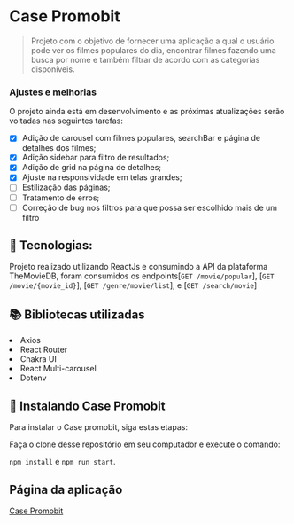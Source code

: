 # Case Promobit

> Projeto com o objetivo de fornecer uma aplicação a qual o usuário pode ver os filmes populares do dia, encontrar filmes fazendo uma busca por nome e também filtrar de acordo com as categorias disponíveis.

### Ajustes e melhorias

O projeto ainda está em desenvolvimento e as próximas atualizações serão voltadas nas seguintes tarefas:

- [x] Adição de carousel com filmes populares, searchBar e página de detalhes dos filmes;
- [x] Adição sidebar para filtro de resultados;
- [x] Adição de grid na página de detalhes;
- [x] Ajuste na responsividade em telas grandes;
- [ ] Estilização das páginas;
- [ ] Tratamento de erros;
- [ ] Correção de bug nos filtros para que possa ser escolhido mais de um filtro

## :robot: Tecnologias: 
Projeto realizado utilizando ReactJs e consumindo a API da plataforma TheMovieDB, foram consumidos os endpoints[`GET /movie/popular`], [`GET /movie/{movie_id}`], [`GET /genre/movie/list`], e [`GET /search/movie`]

## :books: Bibliotecas utilizadas 
  <li>Axios</li>
  <li>React Router</li>
  <li>Chakra UI</li>
  <li>React Multi-carousel</li>
  <li>Dotenv</li>

## 🚀 Instalando Case Promobit

Para instalar o Case promobit, siga estas etapas:

Faça o clone desse repositório em seu computador e execute o comando:

`npm install` e `npm run start`.

## Página da aplicação
<a href="http://www.case-promobit.surge.sh">Case Promobit </a> 

